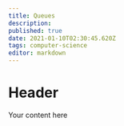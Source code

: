 ```yaml
---
title: Queues
description: 
published: true
date: 2021-01-10T02:30:45.620Z
tags: computer-science
editor: markdown
---
```


# Header
Your content here